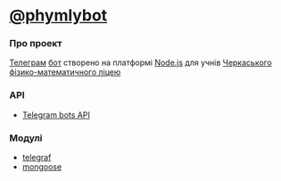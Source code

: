 # [@phymlybot](https://t.me/phymlybot)
### Про проект
[Телеграм](https://telegram.org/) [бот](https://core.telegram.org/bots) створено на платформі [Node.js](https://nodejs.org/) для учнів [Черкаського фізико-математичного ліцею](https://goo.gl/4fPGU3)
### API
* [Telegram bots API](https://core.telegram.org/bots/api)
### Модулі
* [telegraf](http://telegraf.js.org/)
* [mongoose](http://mongoosejs.com/)